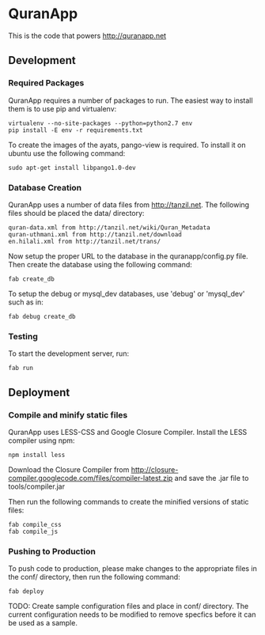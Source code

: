 QuranApp
========

This is the code that powers http://quranapp.net

Development
-----------

### Required Packages

QuranApp requires a number of packages to run. The easiest way to install them is to use pip and virtualenv:

    virtualenv --no-site-packages --python=python2.7 env
    pip install -E env -r requirements.txt

To create the images of the ayats, pango-view is required. To install it on ubuntu use the following command:

    sudo apt-get install libpango1.0-dev

### Database Creation

QuranApp uses a number of data files from http://tanzil.net. The following files should be placed the data/ directory:

    quran-data.xml from http://tanzil.net/wiki/Quran_Metadata
    quran-uthmani.xml from http://tanzil.net/download
    en.hilali.xml from http://tanzil.net/trans/

Now setup the proper URL to the database in the quranapp/config.py file.
Then create the database using the following command:

    fab create_db
To setup the debug or mysql_dev databases, use 'debug' or 'mysql_dev' such as in:

    fab debug create_db

### Testing
To start the development server, run:

    fab run

Deployment
----------

### Compile and minify static files
QuranApp uses LESS-CSS and Google Closure Compiler. 
Install the LESS compiler using npm:

    npm install less
Download the Closure Compiler from http://closure-compiler.googlecode.com/files/compiler-latest.zip and save the .jar file to tools/compiler.jar

Then run the following commands to create the minified versions of static files:

    fab compile_css
    fab compile_js

### Pushing to Production
To push code to production, please make changes to the appropriate files in the conf/ directory, then run the following command:

    fab deploy

TODO: Create sample configuration files and place in conf/ directory. The current configuration needs to be modified to remove specfics before it can be used as a sample.
